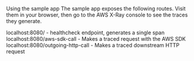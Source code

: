Using the sample app
The sample app exposes the following routes. Visit them in your browser, then go to the AWS X-Ray console to see the traces they generate.

localhost:8080/ - healthcheck endpoint, generates a single span
localhost:8080/aws-sdk-call - Makes a traced request with the AWS SDK
localhost:8080/outgoing-http-call - Makes a traced downstream HTTP request
